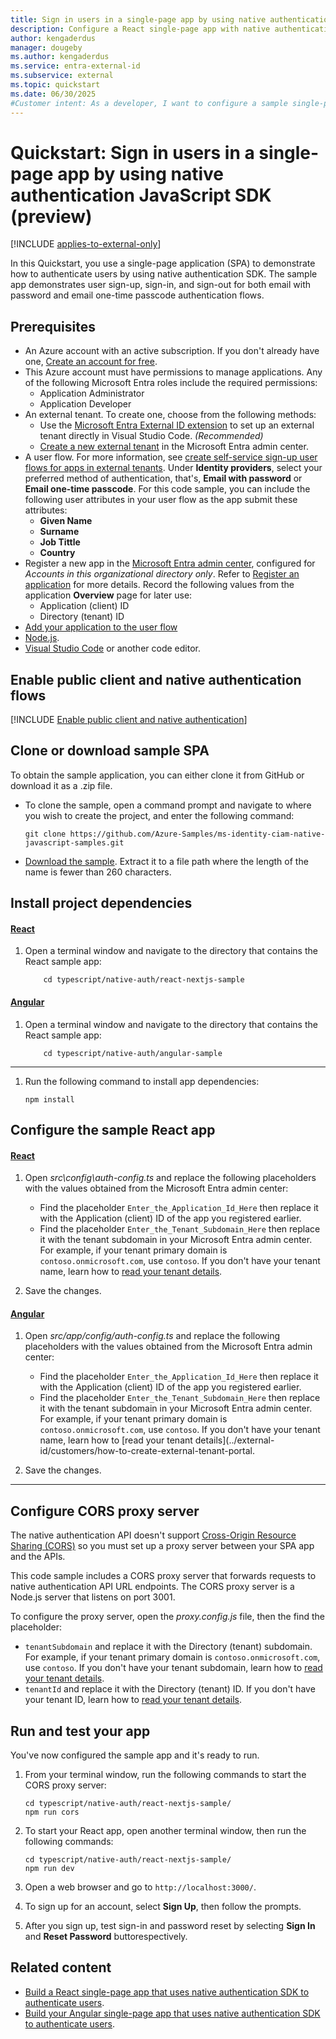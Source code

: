```yaml
---
title: Sign in users in a single-page app by using native authentication SDK
description: Configure a React single-page app with native authentication SDK to let users sign up, sign in, sign out, and reset passwords. Start with this quickstart.
author: kengaderdus
manager: dougeby
ms.author: kengaderdus
ms.service: entra-external-id
ms.subservice: external
ms.topic: quickstart
ms.date: 06/30/2025
#Customer intent: As a developer, I want to configure a sample single-page application using native authentication react SDK so that I can authenticate users, including sign-up, sign-in, sign-out, and password reset flows.
---
```


# Quickstart: Sign in users in a single-page app by using native authentication JavaScript SDK (preview)

[!INCLUDE [applies-to-external-only](../external-id/includes/applies-to-external-only.md)]

In this Quickstart, you use a single-page application (SPA) to demonstrate how to authenticate users by using native authentication SDK. The sample app demonstrates user sign-up, sign-in, and sign-out for both email with password and email one-time passcode authentication flows.

## Prerequisites

* An Azure account with an active subscription. If you don't already have one, [Create an account for free](https://azure.microsoft.com/free/?WT.mc_id=A261C142F).
* This Azure account must have permissions to manage applications. Any of the following Microsoft Entra roles include the required permissions:
  * Application Administrator
  * Application Developer
* An external tenant. To create one, choose from the following methods:
  * Use the [Microsoft Entra External ID extension](https://aka.ms/ciamvscode/samples/marketplace) to set up an external tenant directly in Visual Studio Code. *(Recommended)*
  * [Create a new external tenant](../external-id/customers/how-to-create-external-tenant-portal.md) in the Microsoft Entra admin center.
* A user flow. For more information, see [create self-service sign-up user flows for apps in external tenants](../external-id/customers/how-to-user-flow-sign-up-sign-in-customers.md). Under **Identity providers**, select your preferred method of authentication, that's, **Email with password** or **Email one-time passcode**. For this code sample, you can include the following user attributes in your user flow as the app submit these attributes:
  * **Given Name**
  * **Surname**
  * **Job Tittle**
  * **Country**
* Register a new app in the [Microsoft Entra admin center](https://entra.microsoft.com), configured for *Accounts in this organizational directory only*. Refer to [Register an application](quickstart-register-app.md) for more details. Record the following values from the application **Overview** page for later use:
  * Application (client) ID 
  * Directory (tenant) ID
* [Add your application to the user flow](/entra/external-id/customers/how-to-user-flow-add-application)
* [Node.js](https://nodejs.org/en/download/).
* [Visual Studio Code](https://code.visualstudio.com/download) or another code editor.

## Enable public client and native authentication flows 

[!INCLUDE [Enable public client and native authentication](../external-id/customers/includes/native-auth/enable-native-authentication.md)]

## Clone or download sample SPA

To obtain the sample application, you can either clone it from GitHub or download it as a .zip file.

- To clone the sample, open a command prompt and navigate to where you wish to create the project, and enter the following command:

    ```console
    git clone https://github.com/Azure-Samples/ms-identity-ciam-native-javascript-samples.git
    ```

- [Download the sample](https://github.com/Azure-Samples/ms-identity-ciam-native-javascript-samples/archive/refs/heads/main.zip). Extract it to a file path where the length of the name is fewer than 260 characters. 

## Install project dependencies

#### [React](#tab/react)

1. Open a terminal window and navigate to the directory that contains the React sample app:

    ```console
        cd typescript/native-auth/react-nextjs-sample
    ```
#### [Angular](#tab/angular)

1. Open a terminal window and navigate to the directory that contains the React sample app:

    ```console
        cd typescript/native-auth/angular-sample
    ```

---

1. Run the following command to install app dependencies:

    ```console
    npm install
    ```

## Configure the sample React app

#### [React](#tab/react)

1. Open *src\config\auth-config.ts* and replace the following placeholders with the values obtained from the Microsoft Entra admin center:

    * Find the placeholder `Enter_the_Application_Id_Here` then  replace it with the Application (client) ID of the app you registered earlier.
    * Find the placeholder `Enter_the_Tenant_Subdomain_Here` then replace it with the tenant subdomain in your Microsoft Entra admin center. For example, if your tenant primary domain is `contoso.onmicrosoft.com`, use `contoso`. If you don't have your tenant name, learn how to [read your tenant details](../external-id/customers/how-to-create-external-tenant-portal.md#get-the-external-tenant-details). 

1. Save the changes.

#### [Angular](#tab/angular)


1. Open *src/app/config/auth-config.ts* and replace the following placeholders with the values obtained from the Microsoft Entra admin center:

    * Find the placeholder `Enter_the_Application_Id_Here` then  replace it with the Application (client) ID of the app you registered earlier.
    * Find the placeholder `Enter_the_Tenant_Subdomain_Here` then replace it with the tenant subdomain in your Microsoft Entra admin center. For example, if your tenant primary domain is `contoso.onmicrosoft.com`, use `contoso`. If you don't have your tenant name, learn how to [read your tenant details](../external-id/customers/how-to-create-external-tenant-portal.

1. Save the changes.

---


## Configure CORS proxy server

The native authentication API doesn't support [Cross-Origin Resource Sharing (CORS)](https://developer.mozilla.org/docs/Web/HTTP/CORS) so you must set up a proxy server between your SPA app and the APIs.

This code sample includes a CORS proxy server that forwards requests to native authentication API URL endpoints. The CORS proxy server is a Node.js server that listens on port 3001.

To configure the proxy server, open the *proxy.config.js* file, then the find the placeholder:

- `tenantSubdomain` and replace it with the Directory (tenant) subdomain. For example, if your tenant primary domain is `contoso.onmicrosoft.com`, use `contoso`. If you don't have your tenant subdomain, learn how to [read your tenant details](../external-id/customers/how-to-create-external-tenant-portal.md#get-the-external-tenant-details).
- `tenantId` and replace it with the Directory (tenant) ID. If you don't have your tenant ID, learn how to [read your tenant details](../external-id/customers/how-to-create-external-tenant-portal.md#get-the-external-tenant-details).

## Run and test your app

You've now configured the sample app and it's ready to run.

1. From your terminal window, run the following commands to start the CORS proxy server:

    ```console
    cd typescript/native-auth/react-nextjs-sample/
    npm run cors
    ```

1. To start your React app, open another terminal window, then run the following commands:

    ```console
    cd typescript/native-auth/react-nextjs-sample/
    npm run dev
    ```

1. Open a web browser and go to `http://localhost:3000/`.

1. To sign up for an account, select **Sign Up**, then follow the prompts.

1. After you sign up, test sign-in and password reset by selecting **Sign In** and **Reset Password** buttorespectively.

## Related content

- [Build a React single-page app that uses native authentication SDK to authenticate users](tutorial-native-authentication-single-page-app-react-sdk-sign-up.md).
- [Build your Angular single-page app that uses native authentication SDK to authenticate users](tutorial-native-authentication-single-page-app-angular-sign-up.md).